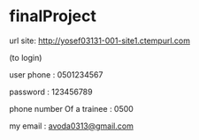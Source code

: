 # finalProject

url site: http://yosef03131-001-site1.ctempurl.com
<p>(to login)</p>
user phone  : 0501234567  

password : 123456789

phone number Of a trainee : 0500

 my email : avoda0313@gmail.com
